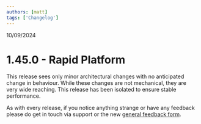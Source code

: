 ```yaml
---
authors: [matt]
tags: ['Changelog']
---
```


10/09/2024

# 1.45.0 - Rapid Platform

This release sees only minor architectural changes with no anticipated change in behaviour. While these changes are not mechanical, they are very wide reaching. This release has been isolated to ensure stable performance.

As with every release, if you notice anything strange or have any feedback please do get in touch via support or the new [general feedback form](https://rpform.io/grxAZ).